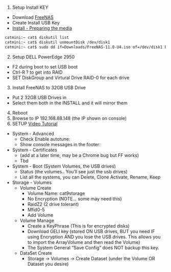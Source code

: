 
1. Setup Install KEY
  - Download [FreeNAS](http://www.freenas.org/download-freenas-release/)
  - Create Install USB Key
  - [Install - Preparing the media](http://doc.freenas.org/11/install.html#preparing-the-media)
  ```bash
  catmini:~ cat$ diskutil list
  catmini:~ cat$ diskutil unmountDisk /dev/disk1
  catmini:~ cat$ sudo dd if=Downloads/FreeNAS-11.0-U4.iso of=/dev/disk1 bs=64k
  ```
2. Setup DELL PowerEdge 2950
  - F2 during boot to set USB boot
  - Ctrl-R ? to get into RAID
  - SET DiskGroup and Virtural Drive RAID-0 for each drive
3. Install FreeNAS to 32GB USB Drive
  - Put 2 32GB USB Drives in
  - Select them both in the INSTALL and it will mirror them
4. Reboot
5. Browse to IP 192.168.88.148 (the IP shown on console)
6. SETUP [Video Tutorial](https://youtu.be/sMZ-s8wHkHw?list=PLjGQNuuUzvmug2-LMfh43ehP9nt8gmCSf&t=179)
  - System - Advanced
    - Check Enable autotune:
    - Show console messages in the footer:
  - System - Certificates
    - (add at a later time, may be a Chrome bug but FF works)
    - Tbd
  - System - Boot (System Volumes, the USB drives)
    - Status (the volumes.. You’ll see just the usb drives)
    - List all the systems, you can Delete, Clone Activate, Rename, Keep
  - Storage - Volumes
    - Volume Create
      - Volume Name: cat9storage
      - No Encryption (NOTE… some may need this)
      - RaidZ2 (2 drive tolerant)
      - Mfid0-5
      - Add Volume
    - Volume Manage
      - Create a KeyPhrase (This is for encrypted disks)
      - Download GELI key (stored ON USB drives, BUT you need IF using Encryption AND you lose the USB drives.  This allows you to import the ArrayVolume and then read the Volume)
      - The System General “Save Config” does NOT backup this key.
    - DataSet Create
      - Storage -> Volumes -> Create Dataset (under the Volume OR Dataset you desire)


